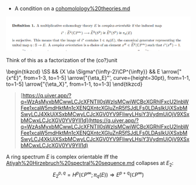 - A condition on a [cohomolology%20theories.md](cohomolology%20theories.md)

![](_attachments/Pasted%20image%2020210511201541.png)

Think of this as a factorization of the (co?)unit

\begin{tikzcd}
	\SS && {X \da \Sigma^{\infty-2}\CP^{\infty}} && E
	\arrow["{x^E}", from=1-3, to=1-5]
	\arrow["{\eta_E}"', curve={height=30pt}, from=1-1, to=1-5]
	\arrow["{\eta_X}", from=1-1, to=1-3]
\end{tikzcd}

> [https://q.uiver.app/?q=WzAsMyxbMCwwLCJcXFNTIl0sWzIsMCwiWCBcXGRhIFxcU2lnbWFee1xcaW5mdHktMn1cXENQXntcXGluZnR5fSJdLFs0LDAsIkUiXSxbMSwyLCJ4XkUiXSxbMCwyLCJcXGV0YV9FIiwyLHsiY3VydmUiOjV9XSxbMCwxLCJcXGV0YV9YIl1d](https://q.uiver.app/?q=WzAsMyxbMCwwLCJcXFNTIl0sWzIsMCwiWCBcXGRhIFxcU2lnbWFee1xcaW5mdHktMn1cXENQXntcXGluZnR5fSJdLFs0LDAsIkUiXSxbMSwyLCJ4XkUiXSxbMCwyLCJcXGV0YV9FIiwyLHsiY3VydmUiOjV9XSxbMCwxLCJcXGV0YV9YIl1d)

A ring spectrum $E$ is complex orientable iff the [Atiyah%20Hirzebruch%20spectral%20sequence.md](Atiyah%20Hirzebruch%20spectral%20sequence.md) collapses at $E_2$:
$$
E_{2}^{p, q}=H^{p}\left(\mathbb{C} P^{\infty} ; \pi_{q}(E)\right) \Longrightarrow E^{p+q}\left(\mathbb{C} P^{\infty}\right)
$$